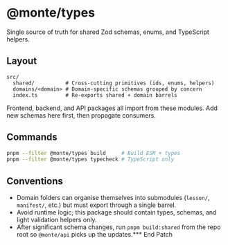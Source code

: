 # @monte/types

Single source of truth for shared Zod schemas, enums, and TypeScript helpers.

## Layout

```
src/
  shared/          # Cross-cutting primitives (ids, enums, helpers)
  domains/<domain> # Domain-specific schemas grouped by concern
  index.ts         # Re-exports shared + domain barrels
```

Frontend, backend, and API packages all import from these modules. Add new schemas here first, then propagate consumers.

## Commands

```bash
pnpm --filter @monte/types build     # Build ESM + types
pnpm --filter @monte/types typecheck # TypeScript only
```

## Conventions

- Domain folders can organise themselves into submodules (`lesson/`, `manifest/`, etc.) but must export through a single barrel.
- Avoid runtime logic; this package should contain types, schemas, and light validation helpers only.
- After significant schema changes, run `pnpm build:shared` from the repo root so `@monte/api` picks up the updates.*** End Patch
